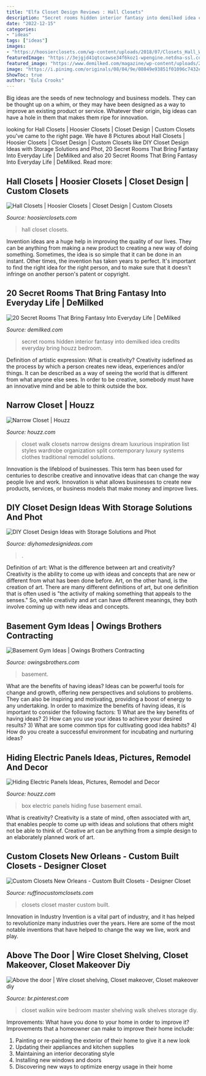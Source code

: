 ```yaml
---
title: "Elfa Closet Design Reviews : Hall Closets"
description: "Secret rooms hidden interior fantasy into demilked idea credits everyday bring houzz bedroom"
date: "2022-12-15"
categories:
- "ideas"
tags: ["ideas"]
images:
- "https://hoosierclosets.com/wp-content/uploads/2018/07/Closets_Hall_White-Master-Linen-Closet-with-extra-deep-adjustable-shelves.jpg"
featuredImage: "https://3ejgjd41qtccawse34f6koz1-wpengine.netdna-ssl.com/wp-content/uploads/2021/03/Martin_181031_0839.jpg"
featured_image: "https://www.demilked.com/magazine/wp-content/uploads/2014/03/secret-rooms-interior-design-7.jpg"
image: "https://i.pinimg.com/originals/08/04/9e/08049e93851f01096c7432ecd5c15999.jpg"
ShowToc: true
author: "Eula Crooks"
---
```



Big ideas are the seeds of new technology and business models. They can be thought up on a whim, or they may have been designed as a way to improve an existing product or service. Whatever their origin, big ideas can have a hole in them that makes them ripe for innovation.

	

		
looking for Hall Closets | Hoosier Closets | Closet Design | Custom Closets you've came to the right page. We have 8 Pictures about Hall Closets | Hoosier Closets | Closet Design | Custom Closets like DIY Closet Design Ideas with Storage Solutions and Phot, 20 Secret Rooms That Bring Fantasy Into Everyday Life | DeMilked and also 20 Secret Rooms That Bring Fantasy Into Everyday Life | DeMilked. Read more:
		
    
## Hall Closets | Hoosier Closets | Closet Design | Custom Closets

<img loading=lazy src="https://hoosierclosets.com/wp-content/uploads/2018/07/Closets_Hall_White-Master-Linen-Closet-with-extra-deep-adjustable-shelves.jpg" onerror="this.onerror=null;this.src='https://tse2.mm.bing.net/th?id=OIP.Zu0kHirTh3bi8t-dGyfDIQHaJ4&amp;pid=15.1';" alt="Hall Closets | Hoosier Closets | Closet Design | Custom Closets">

_Source: hoosierclosets.com_

>hall closet closets. 

	

Invention ideas are a huge help in improving the quality of our lives. They can be anything from making a new product to creating a new way of doing something. Sometimes, the idea is so simple that it can be done in an instant. Other times, the invention has taken years to perfect. It's important to find the right idea for the right person, and to make sure that it doesn't infringe on another person's patent or copyright.

    
## 20 Secret Rooms That Bring Fantasy Into Everyday Life | DeMilked

<img loading=lazy src="https://www.demilked.com/magazine/wp-content/uploads/2014/03/secret-rooms-interior-design-7.jpg" onerror="this.onerror=null;this.src='https://tse2.mm.bing.net/th?id=OIP.ayUDZ8529l628dTqXhTYfgHaKL&amp;pid=15.1';" alt="20 Secret Rooms That Bring Fantasy Into Everyday Life | DeMilked">

_Source: demilked.com_

>secret rooms hidden interior fantasy into demilked idea credits everyday bring houzz bedroom. 

	

Definition of artistic expression: What is creativity?
Creativity isdefined as the process by which a person creates new ideas, experiences and/or things. It can be described as a way of seeing the world that is different from what anyone else sees. In order to be creative, somebody must have an innovative mind and be able to think outside the box.

    
## Narrow Closet | Houzz

<img loading=lazy src="https://st.hzcdn.com/fimgs/a14121850eb40f7c_2727-w500-h666-b0-p0--traditional-closet.jpg" onerror="this.onerror=null;this.src='https://tse2.mm.bing.net/th?id=OIP.PH3kcsxZzFD10yVuCISScQHaJ3&amp;pid=15.1';" alt="Narrow Closet | Houzz">

_Source: houzz.com_

>closet walk closets narrow designs dream luxurious inspiration list styles wardrobe organization split contemporary luxury systems clothes traditional remodel solutions. 

	

Innovation is the lifeblood of businesses. This term has been used for centuries to describe creative and innovative ideas that can change the way people live and work. Innovation is what allows businesses to create new products, services, or business models that make money and improve lives.

    
## DIY Closet Design Ideas With Storage Solutions And Phot

<img loading=lazy src="https://diyhomedesignideas.com/photos/template/umytflrsp5zsrn95r3kq.jpeg" onerror="this.onerror=null;this.src='https://tse3.mm.bing.net/th?id=OIP.uaxqYHG58eMOEpqA4vydBwHaE7&amp;pid=15.1';" alt="DIY Closet Design Ideas with Storage Solutions and Phot">

_Source: diyhomedesignideas.com_

>. 

	

Definition of art: What is the difference between art and creativity?
Creativity is the ability to come up with ideas and concepts that are new or different from what has been done before. Art, on the other hand, is the creation of art. There are many different definitions of art, but one definition that is often used is "the activity of making something that appeals to the senses." So, while creativity and art can have different meanings, they both involve coming up with new ideas and concepts.

    
## Basement Gym Ideas | Owings Brothers Contracting

<img loading=lazy src="https://3ejgjd41qtccawse34f6koz1-wpengine.netdna-ssl.com/wp-content/uploads/2021/03/Martin_181031_0839.jpg" onerror="this.onerror=null;this.src='https://tse3.mm.bing.net/th?id=OIP.cjvk23CukBGbGTizachAUwHaE8&amp;pid=15.1';" alt="Basement Gym Ideas | Owings Brothers Contracting">

_Source: owingsbrothers.com_

>basement. 

	

What are the benefits of having ideas?
Ideas can be powerful tools for change and growth, offering new perspectives and solutions to problems. They can also be inspiring and motivating, providing a boost of energy to any undertaking. In order to maximize the benefits of having ideas, it is important to consider the following factors: 1) What are the key benefits of having ideas? 2) How can you use your ideas to achieve your desired results? 3) What are some common tips for cultivating good idea habits? 4) How do you create a successful environment for incubating and nurturing ideas?

    
## Hiding Electric Panels Ideas, Pictures, Remodel And Decor

<img loading=lazy src="https://st.hzcdn.com/fimgs/2fd1340f03f38f61_0889-w500-h666-b0-p0--transitional-basement.jpg" onerror="this.onerror=null;this.src='https://tse1.mm.bing.net/th?id=OIP.apoGgw5-nJM0rjpZY9iUZQHaJ3&amp;pid=15.1';" alt="Hiding Electric Panels Ideas, Pictures, Remodel and Decor">

_Source: houzz.com_

>box electric panels hiding fuse basement email. 

	

What is creativity?
Creativity is a state of mind, often associated with art, that enables people to come up with ideas and solutions that others might not be able to think of. Creative art can be anything from a simple design to an elaborately planned work of art.

    
## Custom Closets New Orleans - Custom Built Closets - Designer Closet

<img loading=lazy src="http://ruffinocustomclosets.com/wp-content/uploads/2017/04/IMG_5856.jpg" onerror="this.onerror=null;this.src='https://tse4.mm.bing.net/th?id=OIP.A_I8tZIFuNAQkFqKGBJbLgHaJ4&amp;pid=15.1';" alt="Custom Closets New Orleans - Custom Built Closets - Designer Closet">

_Source: ruffinocustomclosets.com_

>closets closet master custom built. 

	

Innovation in Industry
Invention is a vital part of industry, and it has helped to revolutionize many industries over the years. Here are some of the most notable inventions that have helped to change the way we live, work and play.

    
## Above The Door | Wire Closet Shelving, Closet Makeover, Closet Makeover Diy

<img loading=lazy src="https://i.pinimg.com/originals/08/04/9e/08049e93851f01096c7432ecd5c15999.jpg" onerror="this.onerror=null;this.src='https://tse2.mm.bing.net/th?id=OIP.DC3SMOIPRAacKnDHsmr3EgHaNK&amp;pid=15.1';" alt="Above the door | Wire closet shelving, Closet makeover, Closet makeover diy">

_Source: br.pinterest.com_

>closet walkin wire bedroom master shelving walk shelves storage diy. 

	

Improvements: What have you done to your home in order to improve it?
Improvements that a homeowner can make to improve their home include: 
1. Painting or re-painting the exterior of their home to give it a new look 
2. Updating their appliances and kitchen supplies 
3. Maintaining an interior decorating style 
4. Installing new windows and doors 
5. Discovering new ways to optimize energy usage in their home 

